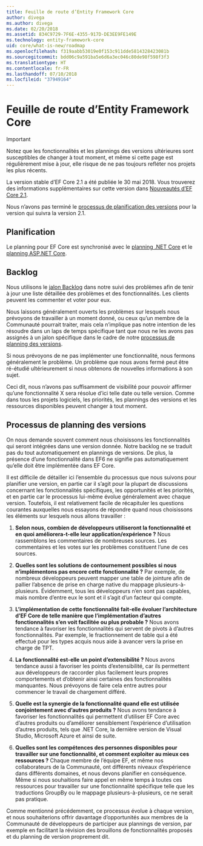 ```yaml
---
title: Feuille de route d’Entity Framework Core
author: divega
ms.author: divega
ms.date: 02/20/2018
ms.assetid: 834C9729-7F6E-4355-917D-DE3EE9FE149E
ms.technology: entity-framework-core
uid: core/what-is-new/roadmap
ms.openlocfilehash: f319aabb53019e0f153c911dde5814328423081b
ms.sourcegitcommit: bdd06c9a591ba5e6d6a3ec046c80de98f598f3f3
ms.translationtype: HT
ms.contentlocale: fr-FR
ms.lasthandoff: 07/10/2018
ms.locfileid: "37949164"
---
```

# <a name="entity-framework-core-roadmap"></a>Feuille de route d’Entity Framework Core

> [!IMPORTANT]
> Notez que les fonctionnalités et les plannings des versions ultérieures sont susceptibles de changer à tout moment, et même si cette page est régulièrement mise à jour, elle risque de ne pas toujours refléter nos projets les plus récents.

La version stable d’EF Core 2.1 a été publiée le 30 mai 2018. Vous trouverez des informations supplémentaires sur cette version dans [Nouveautés d’EF Core 2.1](xref:core/what-is-new/ef-core-2.1).

Nous n’avons pas terminé le [processus de planification des versions](#release-planning-process) pour la version qui suivra la version 2.1.

## <a name="schedule"></a>Planification

Le planning pour EF Core est synchronisé avec le [planning .NET Core](https://github.com/dotnet/core/blob/master/roadmap.md) et le [planning ASP.NET Core](https://github.com/aspnet/Home/wiki/Roadmap).

## <a name="backlog"></a>Backlog

Nous utilisons le [jalon Backlog](https://github.com/aspnet/EntityFrameworkCore/issues?q=is%3Aopen+is%3Aissue+milestone%3ABacklog+sort%3Areactions-%2B1-desc) dans notre suivi des problèmes afin de tenir à jour une liste détaillée des problèmes et des fonctionnalités. Les clients peuvent les commenter et voter pour eux.

Nous laissons généralement ouverts les problèmes sur lesquels nous prévoyons de travailler à un moment donné, ou ceux qu’un membre de la Communauté pourrait traiter, mais cela n’implique pas notre intention de les résoudre dans un laps de temps spécifique tant que nous ne les avons pas assignés à un jalon spécifique dans le cadre de notre [processus de planning des versions](#release-planning-process).

Si nous prévoyons de ne pas implémenter une fonctionnalité, nous fermons généralement le problème. Un problème que nous avons fermé peut être ré-étudié ultérieurement si nous obtenons de nouvelles informations à son sujet.

Ceci dit, nous n’avons pas suffisamment de visibilité pour pouvoir affirmer qu’une fonctionnalité X sera résolue d’ici telle date ou telle version. Comme dans tous les projets logiciels, les priorités, les plannings des versions et les ressources disponibles peuvent changer à tout moment.

## <a name="release-planning-process"></a>Processus de planning des versions

On nous demande souvent comment nous choisissons les fonctionnalités qui seront intégrées dans une version donnée. Notre backlog ne se traduit pas du tout automatiquement en plannings de versions. De plus, la présence d’une fonctionnalité dans EF6 ne signifie pas automatiquement qu’elle doit être implémentée dans EF Core.

Il est difficile de détailler ici l’ensemble du processus que nous suivons pour planifier une version, en partie car il s’agit pour la plupart de discussions concernant les fonctionnalités spécifiques, les opportunités et les priorités, et en partie car le processus lui-même évolue généralement avec chaque version. Toutefois, il est relativement facile de récapituler les questions courantes auxquelles nous essayons de répondre quand nous choisissons les éléments sur lesquels nous allons travailler :

1. **Selon nous, combien de développeurs utiliseront la fonctionnalité et en quoi améliorera-t-elle leur application/expérience ?** Nous rassemblons les commentaires de nombreuses sources. Les commentaires et les votes sur les problèmes constituent l’une de ces sources.

2. **Quelles sont les solutions de contournement possibles si nous n’implémentons pas encore cette fonctionnalité ?** Par exemple, de nombreux développeurs peuvent mapper une table de jointure afin de pallier l’absence de prise en charge native du mappage plusieurs-à-plusieurs. Évidemment, tous les développeurs n’en sont pas capables, mais nombre d’entre eux le sont et il s’agit d’un facteur qui compte.

3. **L’implémentation de cette fonctionnalité fait-elle évoluer l’architecture d’EF Core de telle manière que l’implémentation d’autres fonctionnalités s’en voit facilitée ou plus probable ?** Nous avons tendance à favoriser les fonctionnalités qui servent de pivots à d’autres fonctionnalités. Par exemple, le fractionnement de table qui a été effectué pour les types acquis nous aide à avancer vers la prise en charge de TPT.

4. **La fonctionnalité est-elle un point d’extensibilité ?** Nous avons tendance aussi à favoriser les points d’extensibilité, car ils permettent aux développeurs de raccorder plus facilement leurs propres comportements et d’obtenir ainsi certaines des fonctionnalités manquantes. Nous prévoyons de faire cela entre autres pour commencer le travail de chargement différé.

5. **Quelle est la synergie de la fonctionnalité quand elle est utilisée conjointement avec d’autres produits ?** Nous avons tendance à favoriser les fonctionnalités qui permettent d’utiliser EF Core avec d’autres produits ou d’améliorer sensiblement l’expérience d’utilisation d’autres produits, tels que .NET Core, la dernière version de Visual Studio, Microsoft Azure et ainsi de suite.

6. **Quelles sont les compétences des personnes disponibles pour travailler sur une fonctionnalité, et comment exploiter au mieux ces ressources ?** Chaque membre de l’équipe EF, et même nos collaborateurs de la Communauté, ont différents niveaux d’expérience dans différents domaines, et nous devons planifier en conséquence. Même si nous souhaitions faire appel en même temps à toutes ces ressources pour travailler sur une fonctionnalité spécifique telle que les traductions GroupBy ou le mappage plusieurs-à-plusieurs, ce ne serait pas pratique.

Comme mentionné précédemment, ce processus évolue à chaque version, et nous souhaiterions offrir davantage d’opportunités aux membres de la Communauté de développeurs de participer aux plannings de version, par exemple en facilitant la révision des brouillons de fonctionnalités proposés et du planning de version proprement dit.
